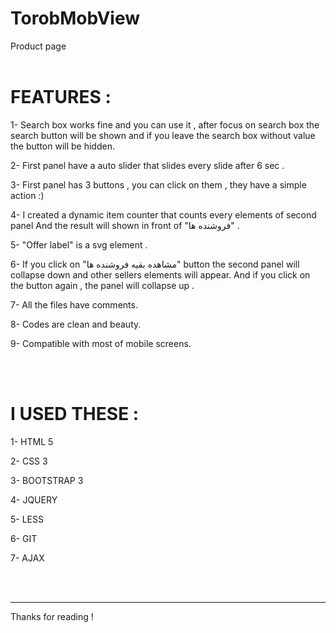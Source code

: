 # TorobMobView

Product page
<br/>
<br/>


# FEATURES :

1- Search box works fine and you can use it , after focus on search box the search button will be shown 
   	and if you leave the search box without value the button will be hidden.
  
2- First panel have a auto slider that slides every slide after 6 sec . 

3- First panel has 3 buttons , you can click on them , they have a simple action :)

4- I created a dynamic item counter that counts every elements of second panel 
		And the result will shown in front of "فروشنده 	ها" .

5- "Offer label" is a svg element .

6- If you click on "مشاهده بقیه فروشنده ها" button the second panel will collapse down and other sellers elements will 			appear.
   	And if you click on the button again , the panel will collapse up .


7- All the files have comments.


8- Codes are clean and beauty.


9- Compatible with most of mobile screens.



<br/>
<br/>

# I USED THESE : 

1- HTML 5

2- CSS 3

3- BOOTSTRAP 3

4- JQUERY

5- LESS

6- GIT

7- AJAX





<br/>
<br/>
<hr/>
Thanks for reading !
